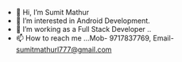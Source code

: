 - 👋 Hi, I’m Sumit Mathur
- 👀 I’m interested in Android Development.
- 💞️ I’m working as a Full Stack Developer ..
- 📫 How to reach me ...Mob- 9717837769, Email- sumitmathurl777@gmail.com

<!---
Mathur777/Mathur777 is a ✨ special ✨ repository because its `README.md` (this file) appears on your GitHub profile.
You can click the Preview link to take a look at your changes.
--->
